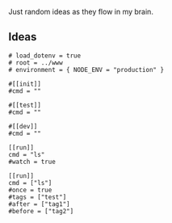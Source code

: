 Just random ideas as they flow in my brain.

## Ideas

```
# load_dotenv = true
# root = ../www
# environment = { NODE_ENV = "production" }

#[[init]]
#cmd = ""

#[[test]]
#cmd = ""

#[[dev]]
#cmd = ""

[[run]]
cmd = "ls"
#watch = true

[[run]]
cmd = ["ls"]
#once = true
#tags = ["test"]
#after = ["tag1"]
#before = ["tag2"]
```
